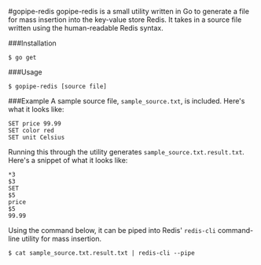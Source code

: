 #gopipe-redis
gopipe-redis is a small utility written in Go to generate a file for mass insertion into the key-value store Redis. It takes in a source file written using the human-readable Redis syntax.

###Installation
```
$ go get
```

###Usage
```
$ gopipe-redis [source file]
```

###Example
A sample source file, `sample_source.txt`, is included. Here's what it looks like:  

```
SET price 99.99
SET color red
SET unit Celsius
```

Running this through the utility generates `sample_source.txt.result.txt`.  Here's a snippet of what it looks like:

```
*3
$3
SET
$5
price
$5
99.99
```

Using the command below, it can be piped into Redis' `redis-cli` command-line utility for mass insertion.

```
$ cat sample_source.txt.result.txt | redis-cli --pipe
```